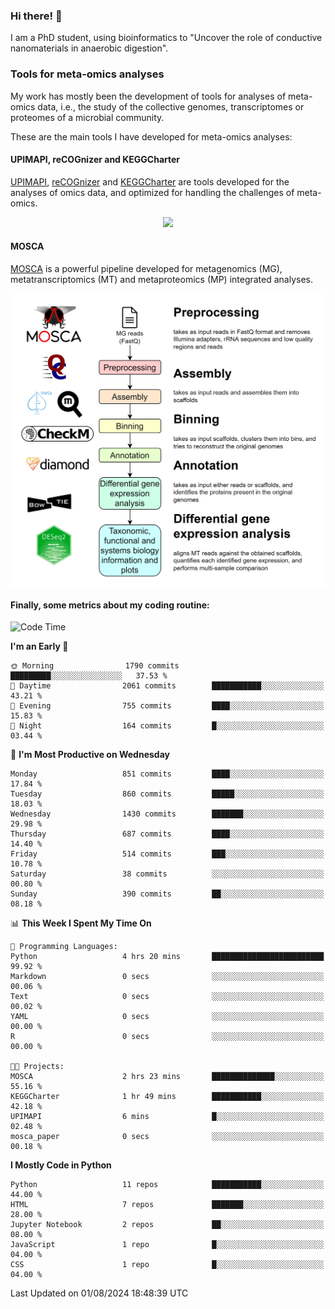 ### Hi there! 👋

I am a PhD student, using bioinformatics to "Uncover the role of conductive nanomaterials in anaerobic digestion".

### Tools for meta-omics analyses

My work has mostly been the development of tools for analyses of meta-omics data, i.e., the study of the collective genomes, transcriptomes or proteomes of a microbial community.

These are the main tools I have developed for meta-omics analyses:

#### UPIMAPI, reCOGnizer and KEGGCharter

[UPIMAPI](https://github.com/iquasere/UPIMAPI), [reCOGnizer](https://github.com/iquasere/reCOGnizer) and [KEGGCharter](https://github.com/iquasere/KEGGCharter) are tools developed for the analyses of omics data, and optimized for handling the challenges of meta-omics.

<p align="center">
    <img src="assets/annotation_paper.png">
</p>

#### MOSCA

[MOSCA](https://github.com/iquasere/MOSCA) is a powerful pipeline developed for metagenomics (MG), metatranscriptomics (MT) and metaproteomics (MP) integrated analyses.

<p align="center">
    <img src="assets/mosca_workflow.png" align="center" width="700">
</p>


#### Finally, some metrics about my coding routine:

<!--START_SECTION:waka-->
![Code Time](http://img.shields.io/badge/Code%20Time-853%20hrs%208%20mins-blue)

**I'm an Early 🐤** 

```text
🌞 Morning                1790 commits        █████████░░░░░░░░░░░░░░░░   37.53 % 
🌆 Daytime                2061 commits        ███████████░░░░░░░░░░░░░░   43.21 % 
🌃 Evening                755 commits         ████░░░░░░░░░░░░░░░░░░░░░   15.83 % 
🌙 Night                  164 commits         █░░░░░░░░░░░░░░░░░░░░░░░░   03.44 % 
```
📅 **I'm Most Productive on Wednesday** 

```text
Monday                   851 commits         ████░░░░░░░░░░░░░░░░░░░░░   17.84 % 
Tuesday                  860 commits         █████░░░░░░░░░░░░░░░░░░░░   18.03 % 
Wednesday                1430 commits        ███████░░░░░░░░░░░░░░░░░░   29.98 % 
Thursday                 687 commits         ████░░░░░░░░░░░░░░░░░░░░░   14.40 % 
Friday                   514 commits         ███░░░░░░░░░░░░░░░░░░░░░░   10.78 % 
Saturday                 38 commits          ░░░░░░░░░░░░░░░░░░░░░░░░░   00.80 % 
Sunday                   390 commits         ██░░░░░░░░░░░░░░░░░░░░░░░   08.18 % 
```


📊 **This Week I Spent My Time On** 

```text
💬 Programming Languages: 
Python                   4 hrs 20 mins       █████████████████████████   99.92 % 
Markdown                 0 secs              ░░░░░░░░░░░░░░░░░░░░░░░░░   00.06 % 
Text                     0 secs              ░░░░░░░░░░░░░░░░░░░░░░░░░   00.02 % 
YAML                     0 secs              ░░░░░░░░░░░░░░░░░░░░░░░░░   00.00 % 
R                        0 secs              ░░░░░░░░░░░░░░░░░░░░░░░░░   00.00 % 

🐱‍💻 Projects: 
MOSCA                    2 hrs 23 mins       ██████████████░░░░░░░░░░░   55.16 % 
KEGGCharter              1 hr 49 mins        ███████████░░░░░░░░░░░░░░   42.18 % 
UPIMAPI                  6 mins              █░░░░░░░░░░░░░░░░░░░░░░░░   02.48 % 
mosca_paper              0 secs              ░░░░░░░░░░░░░░░░░░░░░░░░░   00.18 % 
```

**I Mostly Code in Python** 

```text
Python                   11 repos            ███████████░░░░░░░░░░░░░░   44.00 % 
HTML                     7 repos             ███████░░░░░░░░░░░░░░░░░░   28.00 % 
Jupyter Notebook         2 repos             ██░░░░░░░░░░░░░░░░░░░░░░░   08.00 % 
JavaScript               1 repo              █░░░░░░░░░░░░░░░░░░░░░░░░   04.00 % 
CSS                      1 repo              █░░░░░░░░░░░░░░░░░░░░░░░░   04.00 % 
```




 Last Updated on 01/08/2024 18:48:39 UTC
<!--END_SECTION:waka-->
